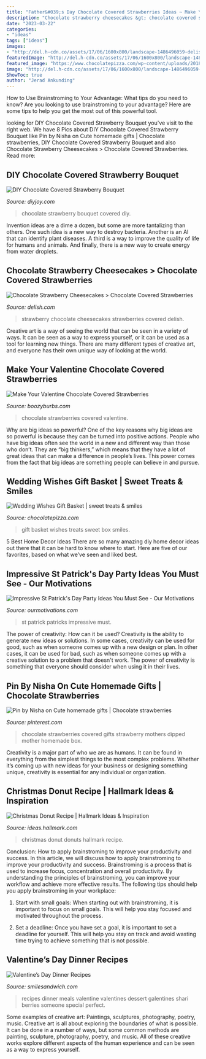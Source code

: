 ```yaml
---
title: "Father&#039;s Day Chocolate Covered Strawberries Ideas ~ Make Your Valentine Chocolate Covered Strawberries"
description: "Chocolate strawberry cheesecakes &gt; chocolate covered strawberries"
date: "2023-03-22"
categories:
- "ideas"
tags: ["ideas"]
images:
- "http://del.h-cdn.co/assets/17/06/1600x800/landscape-1486496059-delish-chocolate-strawberry-cheesecakes-1.jpg"
featuredImage: "http://del.h-cdn.co/assets/17/06/1600x800/landscape-1486496059-delish-chocolate-strawberry-cheesecakes-1.jpg"
featured_image: "https://www.chocolatepizza.com/wp-content/uploads/2018/02/Wedding-Wishes-gift-box-24-95-1024x768.jpg"
image: "http://del.h-cdn.co/assets/17/06/1600x800/landscape-1486496059-delish-chocolate-strawberry-cheesecakes-1.jpg"
ShowToc: true
author: "Jerad Ankunding"
---
```



How to Use Brainstroming to Your Advantage: What tips do you need to know?
Are you looking to use brainstroming to your advantage? Here are some tips to help you get the most out of this powerful tool.

	

		
looking for DIY Chocolate Covered Strawberry Bouquet you've visit to the right web. We have 8 Pics about DIY Chocolate Covered Strawberry Bouquet like Pin by Nisha on Cute homemade gifts | Chocolate strawberries, DIY Chocolate Covered Strawberry Bouquet and also Chocolate Strawberry Cheesecakes &gt; Chocolate Covered Strawberries. Read more:
		
    
## DIY Chocolate Covered Strawberry Bouquet

<img loading=lazy src="https://diyjoy.com/wp-content/uploads/2021/02/DIY-Chocolate-Cover-Strawberry-Bouquet.jpg" onerror="this.onerror=null;this.src='https://tse1.mm.bing.net/th?id=OIP.F4ktWofTIiSMXb8r2zCPhgHaD4&amp;pid=15.1';" alt="DIY Chocolate Covered Strawberry Bouquet">

_Source: diyjoy.com_

>chocolate strawberry bouquet covered diy. 

	

Invention ideas are a dime a dozen, but some are more tantalizing than others. One such idea is a new way to destroy bacteria. Another is an AI that can identify plant diseases. A third is a way to improve the quality of life for humans and animals. And finally, there is a new way to create energy from water droplets.

    
## Chocolate Strawberry Cheesecakes &gt; Chocolate Covered Strawberries

<img loading=lazy src="http://del.h-cdn.co/assets/17/06/1600x800/landscape-1486496059-delish-chocolate-strawberry-cheesecakes-1.jpg" onerror="this.onerror=null;this.src='https://tse4.mm.bing.net/th?id=OIP.oszrCY8cDGBF4LtdNDJz2gHaDt&amp;pid=15.1';" alt="Chocolate Strawberry Cheesecakes &gt; Chocolate Covered Strawberries">

_Source: delish.com_

>strawberry chocolate cheesecakes strawberries covered delish. 

	

Creative art is a way of seeing the world that can be seen in a variety of ways. It can be seen as a way to express yourself, or it can be used as a tool for learning new things. There are many different types of creative art, and everyone has their own unique way of looking at the world.

    
## Make Your Valentine Chocolate Covered Strawberries

<img loading=lazy src="https://www.boozyburbs.com/wp-content/uploads/2013/01/2013-01-18-12.23.05.jpg" onerror="this.onerror=null;this.src='https://tse2.mm.bing.net/th?id=OIP.JQWPN6CHX7-Dmwr4YwG4ugHaFj&amp;pid=15.1';" alt="Make Your Valentine Chocolate Covered Strawberries">

_Source: boozyburbs.com_

>chocolate strawberries covered valentine. 

	

Why are big ideas so powerful?
One of the key reasons why big ideas are so powerful is because they can be turned into positive actions. People who have big ideas often see the world in a new and different way than those who don’t. They are “big thinkers,” which means that they have a lot of great ideas that can make a difference in people’s lives. This power comes from the fact that big ideas are something people can believe in and pursue.

    
## Wedding Wishes Gift Basket | Sweet Treats &amp; Smiles

<img loading=lazy src="https://www.chocolatepizza.com/wp-content/uploads/2018/02/Wedding-Wishes-gift-box-24-95-1024x768.jpg" onerror="this.onerror=null;this.src='https://tse1.mm.bing.net/th?id=OIP.Jh9qAuLtKV7OpoNQ2V3RqAHaFj&amp;pid=15.1';" alt="Wedding Wishes Gift Basket | sweet treats &amp; smiles">

_Source: chocolatepizza.com_

>gift basket wishes treats sweet box smiles. 

	

5 Best Home Decor Ideas
There are so many amazing diy home decor ideas out there that it can be hard to know where to start. Here are five of our favorites, based on what we’ve seen and liked best.

    
## Impressive St Patrick&#039;s Day Party Ideas You Must See - Our Motivations

<img loading=lazy src="https://i1.wp.com/ourmotivations.com/wp-content/uploads/2017/03/st-patricks-day-party-ideas-3.jpg?resize=619%2C1358" onerror="this.onerror=null;this.src='https://tse4.mm.bing.net/th?id=OIP.Zg6nzI8a4aopcZrDXcyP7wHaQP&amp;pid=15.1';" alt="Impressive St Patrick&#039;s Day Party Ideas You Must See - Our Motivations">

_Source: ourmotivations.com_

>st patrick patricks impressive must. 

	

The power of creativity: How can it be used?
Creativity is the ability to generate new ideas or solutions. In some cases, creativity can be used for good, such as when someone comes up with a new design or plan. In other cases, it can be used for bad, such as when someone comes up with a creative solution to a problem that doesn't work. The power of creativity is something that everyone should consider when using it in their lives.

    
## Pin By Nisha On Cute Homemade Gifts | Chocolate Strawberries

<img loading=lazy src="https://i.pinimg.com/originals/81/c4/f4/81c4f4d7cf16176bf1fdaad92b1a9df4.jpg" onerror="this.onerror=null;this.src='https://tse4.mm.bing.net/th?id=OIP.gEY4gER5KFZW5_V_yiF_oQHaLg&amp;pid=15.1';" alt="Pin by Nisha on Cute homemade gifts | Chocolate strawberries">

_Source: pinterest.com_

>chocolate strawberries covered gifts strawberry mothers dipped mother homemade box. 

	

Creativity is a major part of who we are as humans. It can be found in everything from the simplest things to the most complex problems. Whether it’s coming up with new ideas for your business or designing something unique, creativity is essential for any individual or organization.

    
## Christmas Donut Recipe | Hallmark Ideas &amp; Inspiration

<img loading=lazy src="https://ideas.hallmark.com/wp-content/uploads/2016/09/Christmas-donut-600x600.jpg" onerror="this.onerror=null;this.src='https://tse4.mm.bing.net/th?id=OIP.loLNkCSp3OCWla-77RwcgQHaHa&amp;pid=15.1';" alt="Christmas Donut Recipe | Hallmark Ideas &amp; Inspiration">

_Source: ideas.hallmark.com_

>christmas donut donuts hallmark recipe. 

	

Conclusion: How to apply brainstroming to improve your productivity and success.
In this article, we will discuss how to apply brainstroming to improve your productivity and success. Brainstroming is a process that is used to increase focus, concentration and overall productivity. By understanding the principles of brainstroming, you can improve your workflow and achieve more effective results. The following tips should help you apply brainstroming in your workplace: 
1) Start with small goals: When starting out with brainstroming, it is important to focus on small goals. This will help you stay focused and motivated throughout the process. 

2) Set a deadline: Once you have set a goal, it is important to set a deadline for yourself. This will help you stay on track and avoid wasting time trying to achieve something that is not possible.

    
## Valentine’s Day Dinner Recipes

<img loading=lazy src="http://smilesandwich.com/wp-content/uploads/2017/02/Galentines-Day-Sharis-2-642x1024.jpg" onerror="this.onerror=null;this.src='https://tse3.mm.bing.net/th?id=OIP.ohmthwxD77xD1-S2HVR-LgHaL0&amp;pid=15.1';" alt="Valentine’s Day Dinner Recipes">

_Source: smilesandwich.com_

>recipes dinner meals valentine valentines dessert galentines shari berries someone special perfect. 

	

Some examples of creative art: Paintings, sculptures, photography, poetry, music.
Creative art is all about exploring the boundaries of what is possible. It can be done in a number of ways, but some common methods are painting, sculpture, photography, poetry, and music. All of these creative works explore different aspects of the human experience and can be seen as a way to express yourself.

